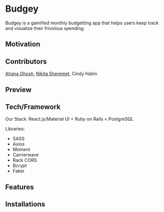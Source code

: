# Budgey

Budgey is a gamified monthly budgetting app that helps users keep track and visualize their frivolous spending.

## Motivation




## Contributors

[Ahana Ghosh](https://github.com/ahana15), [Nikita Sheremet](https://github.com/nikitasheremet), Cindy Halim


## Preview



## Tech/Framework

Our Stack:
React.js/Material UI < Ruby on Rails < PostgreSQL

Libraries:
- SASS
- Axios
- Moment
- Carrierwave
- Rack CORS
- Bcrypt
- Faker

## Features



## Installations
